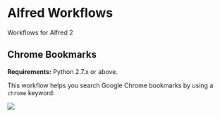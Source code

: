 Alfred Workflows
================

Workflows for Alfred 2

Chrome Bookmarks
----------------

**Requirements:** Python 2.7.x or above.

This workflow helps you search Google Chrome bookmarks by using a ```chrome``` keyword:

[![](https://raw.github.com/mdreizin/alfred-workflows/master/chrome-bookmarks/chrome-bookmarks.png)](https://raw.github.com/mdreizin/alfred-workflows/master/chrome-bookmarks/chrome-bookmarks.alfredworkflow)